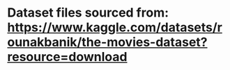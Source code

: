 # Dataset files sourced from: https://www.kaggle.com/datasets/rounakbanik/the-movies-dataset?resource=download
